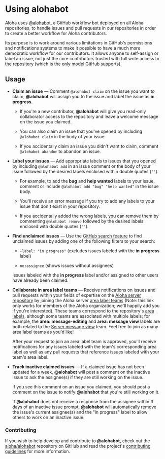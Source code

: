 # Using alohabot

Aloha uses [@alohabot](https://github.com/alohabot), a GitHub workflow bot
deployed on all Aloha repositories, to handle issues and pull requests in our
repositories in order to create a better workflow for Aloha contributors.

Its purpose is to work around various limitations in GitHub's
permissions and notifications systems to make it possible to have a
much more democratic workflow for our contributors. It allows anyone
to self-assign or label an issue, not just the core contributors
trusted with full write access to the repository (which is the only
model GitHub supports).

## Usage

- **Claim an issue** — Comment `@alohabot claim` on the issue you want
  to claim; **@alohabot** will assign you to the issue and label the issue as
  **in progress**.

  - If you're a new contributor, **@alohabot** will give you read-only
    collaborator access to the repository and leave a welcome message on the
    issue you claimed.

  - You can also claim an issue that you've opened by including
    `@alohabot claim` in the body of your issue.

  - If you accidentally claim an issue you didn't want to claim, comment
    `@alohabot abandon` to abandon an issue.

- **Label your issues** — Add appropriate labels to issues that you opened by
  including `@alohabot add` in an issue comment or the body of your issue
  followed by the desired labels enclosed within double quotes (`""`).

  - For example, to add the **bug** and **help wanted** labels to your
    issue, comment or include `@alohabot add "bug" "help wanted"` in the
    issue body.

  - You'll receive an error message if you try to add any labels to your issue
    that don't exist in your repository.

  - If you accidentally added the wrong labels, you can remove them by commenting
    `@alohabot remove` followed by the desired labels enclosed with double quotes
    (`""`).

- **Find unclaimed issues** — Use the [GitHub search
  feature](https://help.github.com/en/articles/using-search-to-filter-issues-and-pull-requests)
  to find unclaimed issues by adding one of the following filters to your search:

  - `-label: "in progress"` (excludes issues labeled with the **in progress** label)

  - `no:assignee` (shows issues without assignees)

  Issues labeled with the **in progress** label and/or assigned to other users have
  already been claimed.

- **Collaborate in area label teams** — Receive notifications on
  issues and pull requests within your fields of expertise on the
  [Aloha server repository](https://github.com/aloha/aloha) by joining
  the Aloha server
  [area label teams](https://github.com/orgs/aloha/teams?utf8=✓&query=Server)
  (Note: this link only works for members of the Aloha organization;
  we'll happily add you if you're interested). These teams correspond
  to the repository's
  [area labels](https://github.com/aloha/aloha/labels), although some
  teams are associated with multiple labels; for example, the **area:
  message-editing** and **area: message view** labels are both related
  to the
  [Server message view](https://github.com/orgs/aloha/teams/server-message-view)
  team. Feel free to join as many area label teams as you'd like!

  After your request to join an area label team is approved, you'll receive
  notifications for any issues labeled with the team's corresponding area
  label as well as any pull requests that reference issues labeled with your
  team's area label.

- **Track inactive claimed issues** — If a claimed issue has not been updated
  for a week, **@alohabot** will post a comment on the inactive issue to ask the
  assignee(s) if they are still working on the issue.

  If you see this comment on an issue you claimed, you should post a comment
  on the issue to notify **@alohabot** that you're still working on it.

  If **@alohabot** does not receive a response from the assignee within 3 days
  of an inactive issue prompt, **@alohabot** will automatically remove the
  issue's current assignee(s) and the "in progress" label to allow others to
  work on an inactive issue.

### Contributing

If you wish to help develop and contribute to **@alohabot**, check out the
[aloha/alohabot](https://github.com/aloha/alohabot) repository on GitHub and read
the project's [contributing
guidelines](https://github.com/aloha/alohabot/blob/main/.github/CONTRIBUTING.md#contributing) for
more information.
